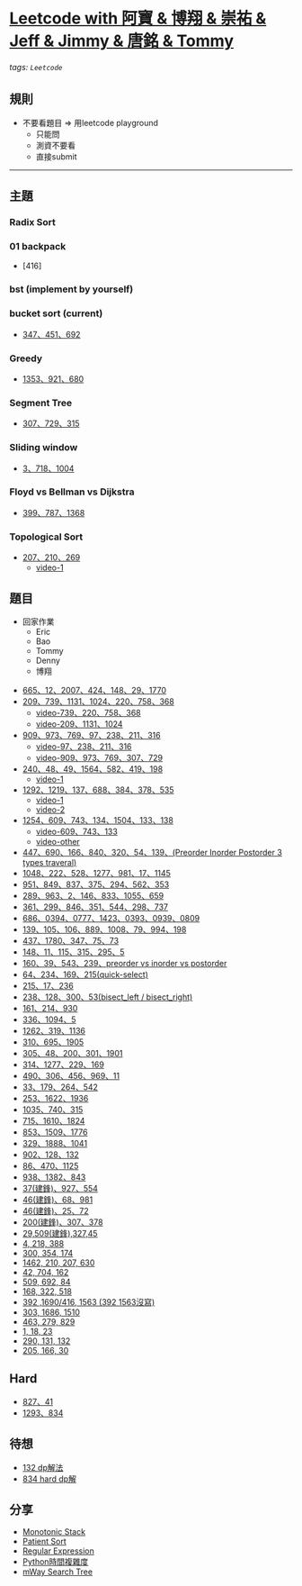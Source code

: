 [Leetcode with 阿寶 & 博翔 & 崇祐 & Jeff & Jimmy & 唐銘 & Tommy](/ZcXHjfBkRdyuJsbUadZJZg)
===

###### tags: `Leetcode`

## 規則
* 不要看題目 => 用leetcode playground
    * 只能問
    * 測資不要看
    * 直接submit

---

## 主題 

### Radix Sort

### 01 backpack
- [416]

### bst (implement by yourself)

### bucket sort (current)
- [347、451、692](/NfbT6qoJQ_S0miE512gZ0g)

### Greedy
- [1353、921、680](/RnGpEJ4QQfOg3_vIgl4HOA)

### Segment Tree
- [307、729、315](/6TVsAjfvT3W4r3aljTgRUQ)

### Sliding window
- [3、718、1004](/KwpKrdWgTqmMmtb5DWCfnA)

### Floyd vs Bellman vs Dijkstra
- [399、787、1368](/o6BgzDRiSuGoDP1045enMg)

### Topological Sort
- [207、210、269](/EQYRmMwdSaiqwUqu8Rp_tg)
    - [video-1](https://gsnckuedutw-my.sharepoint.com/:v:/g/personal/f14051172_gs_ncku_edu_tw/ER6LSDqbAt1IqMT3tgxHsUkBLerXoaf8GpZRciAJtWn9yQ?e=3WIhhV)

## 題目

* 回家作業
    * Eric
    * Bao
    * Tommy
    * Denny
    * 博翔
- [665、12、2007、424、148、29、1770](/IIK7BGg_TMei9aRgP8uwrg)
- [209、739、1131、1024、220、758、368](/-30IsIkLR62gsSwFr4GWtg)
    - [video-739、220、758、368](https://gsnckuedutw-my.sharepoint.com/:v:/g/personal/f14051172_gs_ncku_edu_tw/ES3d7XsM9thMjRhOyiC0CfQBdSI0R8j8By7N1sQp7Qxwpw?e=EvqxuD)
    - [video-209、1131、1024](https://gsnckuedutw-my.sharepoint.com/:v:/g/personal/f14051172_gs_ncku_edu_tw/EavVld39E55AqMcWkbRslqAB8A9hOG07I6xZU4zn_FvwuQ?e=kiKH2P)
- [909、973、769、97、238、211、316](/GV8IdWaETmmm0cmgy4bXGw)
    - [video-97、238、211、316](https://gsnckuedutw-my.sharepoint.com/:v:/g/personal/f14051172_gs_ncku_edu_tw/Edk6sLsHB0FGplExrqGZyMYBhqhWgF32LA7G3sIloBCAbw?e=naIc38)
    - [video-909、973、769、307、729](https://gsnckuedutw-my.sharepoint.com/:v:/g/personal/f14051172_gs_ncku_edu_tw/EXSYw9z_f4tDuxTNTVimRIkB-dIgPjgBUZMZP8WvkLfrPA?e=fWWQrb)
- [240、48、49、1564、582、419、198](/1eDxp22URuaSCvCsIMfAVQ)
    - [video-1](https://gsnckuedutw-my.sharepoint.com/:v:/g/personal/f14051172_gs_ncku_edu_tw/ERjh8xqeC01Ai__Ic_8firsBAvt0whr1Bz0pKuR9eDjp1w?e=DaEKvV)
- [1292、1219、137、688、384、378、535](/lSg6GDLPS5KN0vkZnURcPQ)
    - [video-1](https://gsnckuedutw-my.sharepoint.com/:v:/g/personal/f14051172_gs_ncku_edu_tw/ESWcsaTeBVRAopklYX28sEMB57tUEwAj4mEIer8xjDlXog?e=ubz3Or)
    - [video-2](https://gsnckuedutw-my.sharepoint.com/:v:/g/personal/f14051172_gs_ncku_edu_tw/EYbVfBBH2jxLldpVkmFWdbMB799RJuXxy0tNYGWFz7LJdA?e=gzTcEY)
- [1254、609、743、134、1504、133、138](/0SquKozaTT20_3OIZh10bQ)
    - [video-609、743、133](https://gsnckuedutw-my.sharepoint.com/:v:/g/personal/f14051172_gs_ncku_edu_tw/EZTkNlfNsb1GisGqZJHKYzQB8WoE8g1U84dvjX7uieLEjA?e=vUEADu)
    - [video-other](https://gsnckuedutw-my.sharepoint.com/:v:/g/personal/f14051172_gs_ncku_edu_tw/ETt2Uv1BNEhKtSE0IQIJbusBkibYIiml4l0Jpx_ff_U5OQ?e=tPHsGh)
- [447、690、166、840、320、54、139、(Preorder Inorder Postorder 3 types traveral)](/9DTKe8aSQgKPeGTPaNVKcQ)
- [1048、222、528、1277、981、17、1145](https://hackmd.io/lR07mTuYTqiltSMzRgO3tA)
- [951、849、837、375、294、562、353](/tzHjgtDbTS6ohYSvw8co7Q)
- [289、963、2、146、833、1055、659](/1CfqsGA9QO6z_eyye3FJbw)
- [361、299、846、351、544、298、737](/_PmPT0mRQ9yrc0vFxoI_HQ)
- [686、0394、0777、1423、0393、0939、0809](/H0O3PDirS8G0Dd2k_Pur2g)
- [139、105、106、889、1008、79、994、198](/Wrb7rQUOTHqxb7zsD_Z1Ng)
- [437、1780、347、75、73](/ViIB98etQyqcj2qxT7CwLA)
- [148、11、115、315、295、5](/uu4yx4LhTr6ymVdy2cRXJQ)
- [160、39、543、239、preorder vs inorder vs postorder](/ZLiL-YDpRJ-WuiGGc6SeVQ)
- [64、234、169、215(quick-select)](/FUld9tscQtSzCsyQZ906Fw)
- [215、17、236](/eOrvo_CGS5ODEF3g5YN-3g)
- [238、128、300、53(bisect_left / bisect_right)](/BWKYoOzzTdCO04SfXUF3zw)
- [161、214、930](/AbrWezidRUqbKJmpYCfuKg)
- [336、1094、5](/magVPVn0Sk-TqxLDyjOT4Q)
- [1262、319、1136](/5ZjZj299TAOQ-f0A0CGHJg)
- [310、695、1905](/iWJm-iaGQlyurHx3t4bQaQ)
- [305、48、200、301、1901](/4yfP8iAVTGGsAyWJLYyOOw)
- [314、1277、229、169](/MXK3VHHcT66HOyGkxiUIXw)
- [490、306、456、969、11](/1P8I2uC5S7-dfxOzu8TJfw)
- [33、179、264、542](/KsmoDVJuQaibZcFMdgsChA)
- [253、1622、1936](/OnxOEdjgSmaFCFuY3MTtLg)
- [1035、740、315](/Og-BOPkkRHa_-Ait74uhsw)
- [715、1610、1824](/2z41mg-4S9mdVaDLINIlbA)
- [853、1509、1776](/fcstIma8TlqcBHQ4aPtfMA)
- [329、1888、1041](/L1dy5d7XQOWs6FIyDpRpmA)
- [902、128、132](/BU6X0vVNSWmFsyjLGsBijA)
- [86、470、1125](/nd4MeX40SU2YqPyUCT9PsA)
- [938、1382、843](/a0p78mfiSbiZZrfJ4BAF9A)
- [37(建鋒)、927、554](/qHH0FZnqTEW5E27CQWDdYA)
- [46(建鋒)、68、981](/FOU_pl2aQJukUz-xiurShw)
- [46(建鋒)、25、72](/EQInTG7nSq-2Ljqbj0pMVw)
- [200(建鋒)、307、378](/OhxuoETRQQaWdlqLhPedsA)
- [29,509(建鋒),327,45](/zrxy42uJTGml4srdc0IqTQ)
- [4, 218, 388](/_yY_EatHQRaA3th_MTSFGQ)
- [300, 354, 174](/8PO_pEAYRdiW66-gLGwa7Q)
- [1462, 210, 207, 630](/J1prRVlFRyKmSNdWps6x9g)
- [42, 704, 162](/m2xT6BlPSzSK921ev6omVg)
- [509, 692, 84](/Bk4xhIClT5ypumjuI0bX5w)
- [168, 322, 518](/1rauPEeZQ_WVXl9FGXxUOA)
- [392 ,1690/416, 1563 (392 1563沒寫)](/aVS4GmGXSLmvsDIbRNMnaQ)
- [303, 1686, 1510](/4gCqtK95SUi78e2TnpCqaQ)
- [463, 279, 829](/D-ronVmvRT6oO4gTpIwuSw)
- [1, 18, 23](/d4F2n0CBRSSfWictww6xsQ)
- [290, 131, 132](/zR04mEbwQSSMMpRpejCzTQ)
- [205, 166, 30](/l2oclk7pR3iESHpz3SJX-g)

Hard
---
- [827、41](/Ln4eDBdnR4Olq9YYXXBT1Q)
- [1293、834](/E_wfGIPHSu2JrRdRKMwbUA)

待想
---
- [132 dp解法](/zR04mEbwQSSMMpRpejCzTQ)
- [834 hard dp解](https://leetcode.com/problems/sum-of-distances-in-tree/)


分享
---
- [Monotonic Stack](https://haogroot.com/2020/09/01/monotonic-stack-leetcode/)
- [Patient Sort](https://www.cs.princeton.edu/courses/archive/spring13/cos423/lectures/LongestIncreasingSubsequence.pdf)
- [Regular Expression](https://docs.python.org/3/library/re.html)
- [Python時間複雜度](https://codertw.com/%E4%BC%BA%E6%9C%8D%E5%99%A8/142873/) 
- [mWay Search Tree](https://hackmd.io/@Zero871015/ryxf04h2X?type=view&fbclid=IwAR1wmkr2bkAU8YZIthsLa3-5XA_Mtf0pr1HvuO80jeSHMMjrQCDlY3UH9lY)
